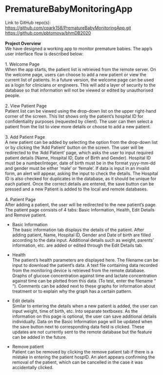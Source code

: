 # PrematureBabyMonitoringApp
Link to GitHub repo(s):
<br>https://github.com/cpark158/PrematureBabyMonitoringApp.git
<br>https://github.com/pbtomova/bhmDB2020 
<br>
<br>**Project Overview**
<br>We have designed a working app to monitor premature babies. The app’s user interface flow is described below:
<br>
<br>1. Welcome Page
<br>When the app starts, the patient list is retrieved from the remote server. On the welcome page, users can choose to add a new patient or view the current list of patients. In a future version, the welcome page can be used as a login for clinicians or engineers. This will add a layer of security to the database so that information will not be viewed or edited by unauthorised people. 
<br>
<br>2. View Patient Page
<br>Patient list can be viewed using the drop-down list on the upper right-hand corner of the screen. This list shows only the patient’s hospital ID for confidentiality purposes (requested by client). The user can then select a patient from the list to view more details or choose to add a new patient.
<br>
<br>3. Add Patient Page
<br>A new patient can be added by selecting the option from the drop-down list or by clicking the ‘Add Patient’ button on the screen. The user will be redirected to the ‘Add Patient’ page, which asks the user to input required patient details (Name, Hospital ID, Date of Birth and Gender). Hospital ID must be a number/integer, date of birth must be in the format yyyy-mm-dd and gender must be either ‘male’ or ‘female’. If data is input in an invalid form, an alert will appear, asking the input to check the details. The Hospital ID is also checked for duplicates in the database, as it should be unique for each patient. Once the correct details are entered, the save button can be pressed and a new Patient is added to the local and remote databases.
<br>
<br>4. Patient Page
<br>After adding a patient, the user will be redirected to the new patient’s page. The patient page consists of 4 tabs: Basic Information, Health, Edit Details and Remove patient. 
* Basic Information
<br>The basic information tab displays the details of the patient. After adding patient, Name, Hospital ID, Gender and Date of birth are filled according to the data input. Additional details such as weight, parents’ information, etc. are added or edited through the Edit Details tab. 

* Health
<br>The patient’s health parameters are displayed here. The filename can be input to download the patient’s data. A text file containing data recorded from the monitoring device is retrieved from the remote database. Graphs of glucose concentration against time and lactate concentration against time can be plotted from this data. (To test, enter the filename “ “). Comments can be added next to these graphs for information about treatment or to explain why the graph has a certain pattern.

* Edit details
<br>Similar to entering the details when a new patient is added, the user can input weight, time of birth, etc. Into separate textboxes. As the information on this page is optional, the user can save additional details individually. Data on the Basic Information page will be updated when the save button next to corresponding data field is clicked. These updates are not currently sent to the remote database but the feature can be added in the future.  

* Remove patient
<br>Patient can be removed by clicking the remove patient tab if there is a mistake in entering the patient hospID. An alert appears confirming the removal of the patient, which can be cancelled in the case it was accidentally clicked.
